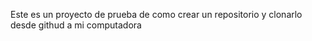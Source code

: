 Este es un proyecto de prueba de como crear un repositorio y clonarlo desde githud a mi computadora
